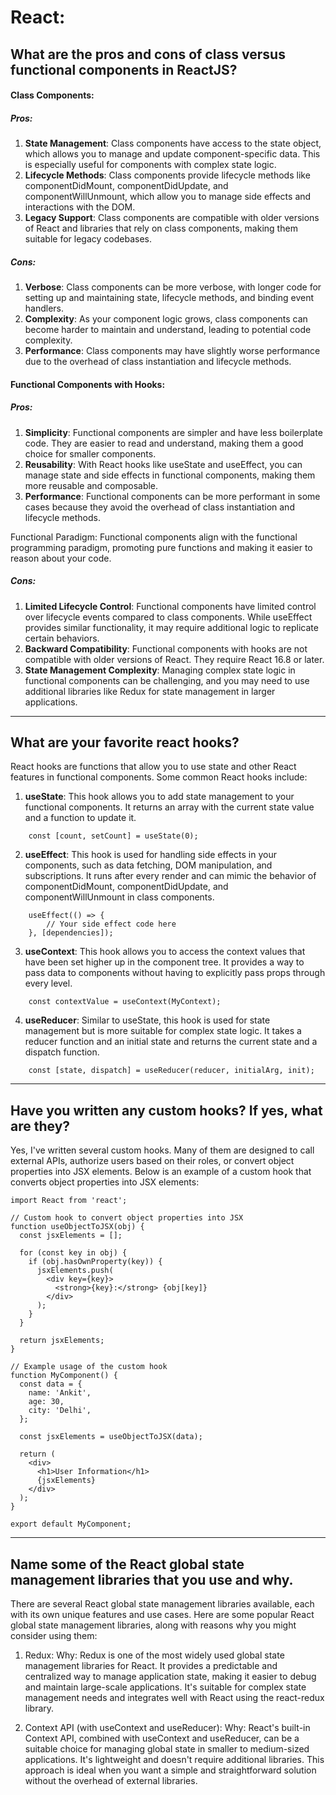 # React:

## What are the pros and cons of class versus functional components in ReactJS?

#### Class Components:
##### Pros:
1. **State Management**: Class components have access to the state object, which allows you to manage and update component-specific data. This is especially useful for components with complex state logic.
2. **Lifecycle Methods**: Class components provide lifecycle methods like componentDidMount, componentDidUpdate, and componentWillUnmount, which allow you to manage side effects and interactions with the DOM.
3. **Legacy Support**: Class components are compatible with older versions of React and libraries that rely on class components, making them suitable for legacy codebases.

##### Cons: 
1. **Verbose**: Class components can be more verbose, with longer code for setting up and maintaining state, lifecycle methods, and binding event handlers.
2. **Complexity**: As your component logic grows, class components can become harder to maintain and understand, leading to potential code complexity.
3. **Performance**: Class components may have slightly worse performance due to the overhead of class instantiation and lifecycle methods.

#### Functional Components with Hooks:
##### Pros:

1. **Simplicity**: Functional components are simpler and have less boilerplate code. They are easier to read and understand, making them a good choice for smaller components.
2. **Reusability**: With React hooks like useState and useEffect, you can manage state and side effects in functional components, making them more reusable and composable.
3. **Performance**: Functional components can be more performant in some cases because they avoid the overhead of class instantiation and lifecycle methods.

Functional Paradigm: Functional components align with the functional programming paradigm, promoting pure functions and making it easier to reason about your code.

##### Cons:

1. **Limited Lifecycle Control**: Functional components have limited control over lifecycle events compared to class components. While useEffect provides similar functionality, it may require additional logic to replicate certain behaviors.
2. **Backward Compatibility**: Functional components with hooks are not compatible with older versions of React. They require React 16.8 or later.
3. **State Management Complexity**: Managing complex state logic in functional components can be challenging, and you may need to use additional libraries like Redux for state management in larger applications.

--------------------------------------------------------------------------------------------------------

## What are your favorite react hooks?

React hooks are functions that allow you to use state and other React features in functional components. Some common React hooks include:

1. **useState**: This hook allows you to add state management to your functional components. It returns an array with the current state value and a function to update it.
```
    const [count, setCount] = useState(0);
```

2. **useEffect**: This hook is used for handling side effects in your components, such as data fetching, DOM manipulation, and subscriptions. It runs after every render and can mimic the behavior of componentDidMount, componentDidUpdate, and componentWillUnmount in class components.
```
    useEffect(() => {
        // Your side effect code here
    }, [dependencies]);
```

3. **useContext**: This hook allows you to access the context values that have been set higher up in the component tree. It provides a way to pass data to components without having to explicitly pass props through every level.
```
    const contextValue = useContext(MyContext);
```

4. **useReducer**: Similar to useState, this hook is used for state management but is more suitable for complex state logic. It takes a reducer function and an initial state and returns the current state and a dispatch function.

```
    const [state, dispatch] = useReducer(reducer, initialArg, init);
```


------------------------------------------------------------------------------------------------------



## Have you written any custom hooks? If yes, what are they?

Yes, I've written several custom hooks. Many of them are designed to call external APIs, authorize users based on their roles, or convert object properties into JSX elements. Below is an example of a custom hook that converts object properties into JSX elements:

```
import React from 'react';

// Custom hook to convert object properties into JSX
function useObjectToJSX(obj) {
  const jsxElements = [];

  for (const key in obj) {
    if (obj.hasOwnProperty(key)) {
      jsxElements.push(
        <div key={key}>
          <strong>{key}:</strong> {obj[key]}
        </div>
      );
    }
  }

  return jsxElements;
}

// Example usage of the custom hook
function MyComponent() {
  const data = {
    name: 'Ankit',
    age: 30,
    city: 'Delhi',
  };

  const jsxElements = useObjectToJSX(data);

  return (
    <div>
      <h1>User Information</h1>
      {jsxElements}
    </div>
  );
}

export default MyComponent;
```

---------------------------------------------------------------------------------------------------

## Name some of the React global state management libraries that you use and why.
There are several React global state management libraries available, each with its own unique features and use cases. Here are some popular React global state management libraries, along with reasons why you might consider using them:

1. Redux:
Why: Redux is one of the most widely used global state management libraries for React. It provides a predictable and centralized way to manage application state, making it easier to debug and maintain large-scale applications. It's suitable for complex state management needs and integrates well with React using the react-redux library.

2. Context API (with useContext and useReducer):
Why: React's built-in Context API, combined with useContext and useReducer, can be a suitable choice for managing global state in smaller to medium-sized applications. It's lightweight and doesn't require additional libraries. This approach is ideal when you want a simple and straightforward solution without the overhead of external libraries.